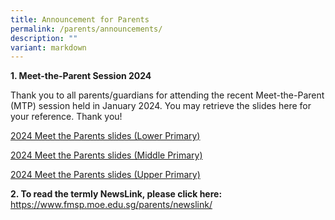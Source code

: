 ```yaml
---
title: Announcement for Parents
permalink: /parents/announcements/
description: ""
variant: markdown
---
```

**1. Meet-the-Parent Session 2024**

Thank you to all parents/guardians for attending the recent Meet-the-Parent (MTP) session held in January 2024. You may retrieve the slides here for your reference. Thank you!

[2024 Meet the Parents slides (Lower Primary)](/files/2024/2024_FMSP_MTP_LP__For_Parents_.pdf)

[2024 Meet the Parents slides (Middle Primary)](/files/2024/2024_FMSP_MTP_MP__For_Parents_.pdf)

[2024 Meet the Parents slides (Upper Primary)](/files/2024/2024_FMSP_MTP_UP__For_Parents_.pdf)

**2. To read the termly NewsLink, please click here:**
https://www.fmsp.moe.edu.sg/parents/newslink/